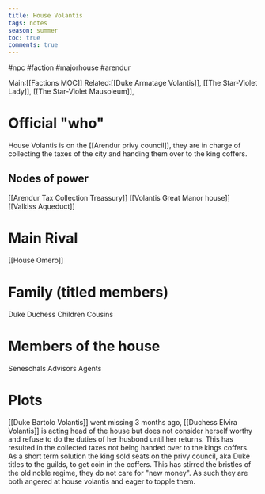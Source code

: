---title: House Volantistags: notesseason: summertoc: truecomments: true---
#npc #faction #majorhouse #arendur  

Main:[[Factions MOC]]
Related:[[Duke Armatage Volantis]], [[The Star-Violet Lady]], [[The Star-Violet Mausoleum]], 

# Official "who"
House Volantis is on the [[Arendur privy council]], they are in charge of collecting the taxes of the city and handing them over to the king coffers.

## Nodes of power
[[Arendur Tax Collection Treassury]]
[[Volantis Great Manor house]]
[[Valkiss Aqueduct]]

# Main Rival
[[House Omero]]

# Family (titled members)
Duke
Duchess
Children
Cousins

# Members of the house
Seneschals
Advisors
Agents

# Plots
[[Duke Bartolo Volantis]] went missing 3 months ago, [[Duchess Elvira Volantis]] is acting head of the house but does not consider herself worthy and refuse to do the duties of her husbond until her returns. This has resulted in the collected taxes not being handed over to the kings coffers.
	As a short term solution the king sold seats on the privy council, aka Duke titles to the guilds, to get coin in the coffers. This has stirred the bristles of the old noble regime, they do not care for "new money". As such they are both angered at house volantis and eager to topple them. 
